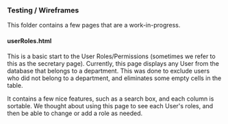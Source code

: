 ### Testing / Wireframes
This folder contains a few pages that are a work-in-progress.

#### userRoles.html
This is a basic start to the User Roles/Permissions (sometimes we refer to this as the secretary page). Currently, this page displays any User from the database that belongs to a department. This was done to exclude users who did not belong to a department, and eliminates some empty cells in the table.

It contains a few nice features, such as a search box, and each column is sortable. We thought about using this page to see each User's roles, and then be able to change or add a role as needed. 

